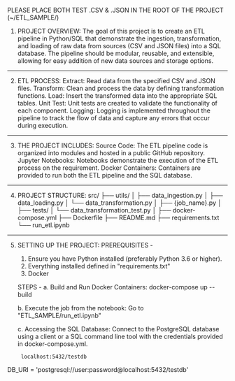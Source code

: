 PLEASE PLACE BOTH TEST .CSV & .JSON IN THE ROOT OF THE PROJECT (~/ETL_SAMPLE/)

1. PROJECT OVERVIEW:
    The goal of this project is to create an ETL pipeline in Python/SQL that demonstrate the ingestion, transformation, and loading of raw data from sources (CSV and JSON files) into a SQL database. The pipeline should be modular, reusable, and extensible, allowing for easy addition of new data sources and storage options.
___________________________________________________________________________________

2. ETL PROCESS:
    Extract: Read data from the specified CSV and JSON files.
    Transform: Clean and process the data by defining transformation functions.
    Load: Insert the transformed data into the appropriate SQL tables.
    Unit Test: Unit tests are created to validate the functionality of each component.
    Logging: Logging is implemented throughout the pipeline to track the flow of data and capture any errors that occur during execution.
___________________________________________________________________________________

3. THE PROJECT INCLUDES:
    Source Code: The ETL pipeline code is organized into modules and hosted in a public GitHub repository.
    Jupyter Notebooks: Notebooks demonstrate the execution of the ETL process on the requirement.
    Docker Containers: Containers are provided to run both the ETL pipeline and the SQL database.
___________________________________________________________________________________

4. PROJECT STRUCTURE:
    src/
    ├── utils/
    │   ├── data_ingestion.py
    │   ├── data_loading.py
    │   └── data_transformation.py
    │
    ├── {job_name}.py
    │
    ├── tests/
    │   └── data_transformation_test.py
    │
    ├── docker-compose.yml
    ├── Dockerfile
    ├── README.md
    ├── requirements.txt
    └── run_etl.ipynb
___________________________________________________________________________________

5. SETTING UP THE PROJECT:
    PREREQUISITES - 
    1. Ensure you have Python installed (preferably Python 3.6 or higher).
    2. Everything installed defined in "requirements.txt"
    3. Docker

    STEPS - 
    a. Build and Run Docker Containers:
        docker-compose up --build

    b. Execute the job from the notebook:
        Go to "ETL_SAMPLE/run_etl.ipynb"

    c. Accessing the SQL Database: 
        Connect to the PostgreSQL database using a client or a SQL command line tool with the credentials provided in docker-compose.yml.
        
        localhost:5432/testdb

DB_URI = 'postgresql://user:password@localhost:5432/testdb'
